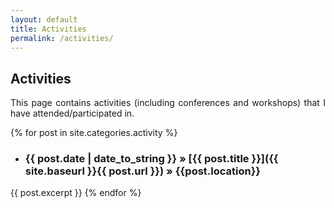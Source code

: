 ```yaml
---
layout: default
title: Activities
permalink: /activities/
---
```



##  Activities
<p style='text-align: justify;'>
This page contains activities (including conferences and workshops) that I have attended/participated in.
</p>

{% for post in site.categories.activity %}
- ### {{ post.date | date_to_string }} » [{{ post.title }}]({{ site.baseurl }}{{ post.url }}) » {{post.location}}
{{ post.excerpt }}
{% endfor %}
